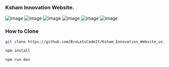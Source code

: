 ### Ksham Innovation Website.

![image](https://github.com/BroLetsCodeIt/Ksham_Innovation_Website_using_NextJS/assets/113767803/2e859841-20f0-498c-b79e-a6f2b8d88807)
![image](https://github.com/BroLetsCodeIt/Ksham_Innovation_Website_using_NextJS/assets/113767803/b119b5fa-26b7-46ab-8f16-22a1c366ab62)
![image](https://github.com/BroLetsCodeIt/Ksham_Innovation_Website_using_NextJS/assets/113767803/fd459f83-51fd-4fd3-9af7-0b28b64390d6)
![image](https://github.com/BroLetsCodeIt/Ksham_Innovation_Website_using_NextJS/assets/113767803/d8dc4600-d77c-4a88-b51a-2b1703e28c8c)
![image](https://github.com/BroLetsCodeIt/Ksham_Innovation_Website_using_NextJS/assets/113767803/c8df96bc-98c5-4bcf-8876-2b5bce4f7baf)
![image](https://github.com/BroLetsCodeIt/Ksham_Innovation_Website_using_NextJS/assets/113767803/bba2f901-bb83-42b6-a6a3-c5887358290b)


### How to Clone 

```sh
git clone https://github.com/BroLetsCodeIt/Ksham_Innovation_Website_using_NextJS.git
```

```sh
npm install
```

```sh
npm run dev
```
